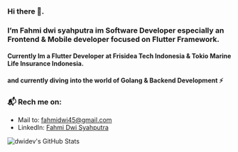 ### Hi there 👋. 

### I’m Fahmi dwi syahputra im Software Developer especially an Frontend & Mobile developer focused on Flutter Framework.
#### Currently Im a Flutter Developer at Frisidea Tech Indonesia & Tokio Marine Life Insurance Indonesia.
#### and currently diving into the world of Golang & Backend Development ⚡ 


### 📬 Rech me on:

- Mail to: [fahmidwi45@gmail.com](mailto:dil.projek@gmail.com)
- LinkedIn: [Fahmi Dwi Syahputra](https://www.linkedin.com/in/fahmi-dwi-syahputra-995994130/)

![dwidev's GitHub Stats](https://github-readme-stats.vercel.app/api?username=Dwidev&&show_icons=true&count_private=true&title_color=6F9EFE&icon_color=A8FE6F&text_color=F0F0FA&bg_color=161616)


<!---
Dwidev/Dwidev is a ✨ special ✨ repository because its `README.md` (this file) appears on your GitHub profile.
You can click the Preview link to take a look at your changes.
--->
